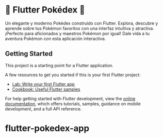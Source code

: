 # 🌟 Flutter Pokédex 🌟

Un elegante y moderno Pokédex construido con Flutter. Explora, descubre y aprende sobre tus Pokémon favoritos con una interfaz intuitiva y atractiva. ¡Perfecto para aficionados y maestros Pokémon por igual! Dale vida a tu aventura Pokémon con esta aplicación interactiva.

## Getting Started

This project is a starting point for a Flutter application.

A few resources to get you started if this is your first Flutter project:

- [Lab: Write your first Flutter app](https://docs.flutter.dev/get-started/codelab)
- [Cookbook: Useful Flutter samples](https://docs.flutter.dev/cookbook)

For help getting started with Flutter development, view the
[online documentation](https://docs.flutter.dev/), which offers tutorials,
samples, guidance on mobile development, and a full API reference.
# flutter-pokedex-app
